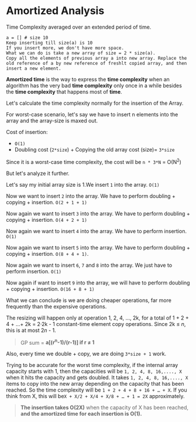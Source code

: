 # Amortized Analysis

Time Complexity averaged over an extended period of time.

```
a = [] # size 10
Keep inserting till size(a) is 10
If you insert more, we don't have more space.
What we can do is take a new array of size = 2 * size(a).
Copy all the elements of previous array a into new array. Replace the old reference of a by new reference of freshlt copied array, and then insert a new element.
```

**Amortized time** is the way to express the **time complexity** when an algorithm has the very bad **time complexity** only once in a while besides the **time complexity** that happens most of **time**.

Let's calculate the time complexity normally for the insertion of the Array.

For worst-case scenario, let's say we have to insert n elements into the array and the array-size is maxed out.

Cost of insertion:

- `O(1)`
- Doubling cost (`2*size`) + Copying the old array cost (size)= `3*size` 

Since it is a worst-case time complexity, the cost will be `n * 3*N` = O(N<sup>2</sup>)

But let's analyze it further.

Let's say my initial array size is 1.We insert `1` into the array. `O(1)`

Now we want to insert `2` into the array. We have to perform doubling + copying + insertion. `O(2 + 1 + 1)`

Now again we want to insert `3` into the array.  We have to perform doubling + copying + insertion. `O(4 + 2 + 1)`

Now again we want to insert `4` into the array.  We have to perform insertion. `O(1)`

Now again we want to insert `5` into the array.  We have to perform doubling + copying + insertion. `O(8 + 4 + 1)`.

Now again we want to insert `6`, `7` and `8` into the array. We just have to perform insertion. `O(1)`

Now again if want to insert `9` into the array, we will have to perform doubling + copying + insertion. `O(16 + 8 + 1)`

What we can conclude is we are doing cheaper operations, far more frequently than the expensive operations.

The resizing will happen only at operation 1, 2, 4, …, 2k, for a total of 1 + 2 + 4 + …+ 2k = 2·2k - 1 constant-time element copy operations. Since 2k ≤ *n*, this is at most 2*n* - 1.

> GP sum = **a[(r<sup>n</sup>-1)/(r-1)] if r ≠ 1**

Also, every time we double + copy, we are doing `3*size + 1` work.

Trying to be accurate for the worst time complexity, if the internal array capacity starts with 1, then the capacities will be `1, 2, 4, 8, 16,...., X` when it hits the capacity and gets doubled. It takes `1, 2, 4, 8, 16,...., X` items to copy into the new array depending on the capacity that has been reached. So the time complexity will be `1 + 2 + 4 + 8 + 16 + … + X`. If you think from X, this will be`X + X/2 + X/4 + X/8 + … + 1 = 2X` approximately.

> **The insertion takes O(2X)** when the capacity of X has been reached, **and the amortized time for each insertion is O(1).**

